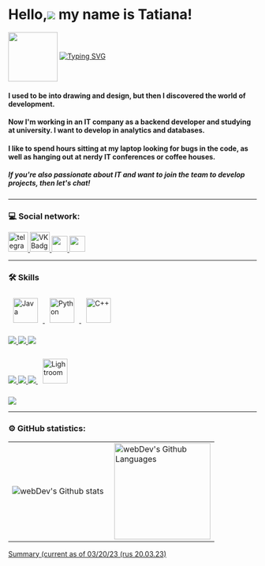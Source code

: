 Hello,![](https://user-images.githubusercontent.com/18350557/176309783-0785949b-9127-417c-8b55-ab5a4333674e.gif) my name is Tatiana! 
================================================================================================================================
<img src="https://media.giphy.com/media/WUlplcMpOCEmTGBtBW/giphy.gif" width="100px" style="vertical-align: middle;"> [![Typing SVG](https://readme-typing-svg.herokuapp.com?color=%2336ACF7&lines=Computer+Science+UrFU)](https://git.io/typing-svg)

#### I used to be into drawing and design, but then I discovered the world of development. 
#### Now I'm working in an IT company as a backend developer and studying at university. I want to develop in analytics and databases.
#### I like to spend hours sitting at my laptop looking for bugs in the code, as well as hanging out at nerdy IT conferences or coffee houses.
##### If you're also passionate about IT and want to join the team to develop projects, then let's chat!

---
 
### 💻 Social network:

  <div id="badges">
    <a href="https://t.me/Tanyasha_Voron" target="_blank">
      <img src="https://cdn-icons-png.flaticon.com/512/2111/2111646.png" width="40" height="40" alt="telegram" />
    </a>
    <a href="https://vk.com/tanyasha_voron" target="_blank">
      <img src="https://cdn-icons-png.flaticon.com/512/145/145813.png" width="40" height="40" alt="VK Badge"/>
    </a>
    <a href="https://discord.com/users/TanyashaVoron#1942" target="_blank">
      <img src="https://raw.githubusercontent.com/danielcranney/readme-generator/main/public/icons/socials/discord.svg" width="32" height="32" />
    </a> 
    <a href="http://www.instagram.com/tanyasha_voron" target="_blank" rel="noreferrer">
      <img src="https://raw.githubusercontent.com/danielcranney/readme-generator/main/public/icons/socials/instagram.svg" width="32" height="32" />
    </a>
  </div>

---

### 🛠 Skills

<div>  
  <a href="https://www.java.com/" target="_blank">
    <img style="margin: 10px" src="https://profilinator.rishav.dev/skills-assets/java-original-wordmark.svg" alt="Java" height="50" />
  </a>  
  <a href="https://www.python.org/" target="_blank">
    <img style="margin: 10px" src="https://profilinator.rishav.dev/skills-assets/python-original.svg" alt="Python" height="50" />
  </a>  
  <a href="https://www.cplusplus.com/" target="_blank">
    <img style="margin: 10px" src="https://profilinator.rishav.dev/skills-assets/cplusplus-original.svg" alt="C++" height="50" />
  </a>  
</div>
<br> 
<div>  
  <a href="https://developer.mozilla.org/en-US/docs/Web/JavaScript" target="_blank" rel="noreferrer" title="Java Script">
    <img src="https://skillicons.dev/icons?i=js" />
  </a>
 <a href="https://www.w3.org/html/" target="_blank" rel="noreferrer" title="HTML">
    <img src="https://skillicons.dev/icons?i=html" />
  </a>
  <a href="https://www.w3schools.com/css/" target="_blank" rel="noreferrer" title="CSS">
    <img src="https://skillicons.dev/icons?i=css" />
  </a>
</div>
<br> 
<div>
   <a href="https://www.figma.com/" target="_blank" rel="noreferrer" title="Figma">
    <img src="https://skillicons.dev/icons?i=figma" />
  </a>
            <a href="https://www.photoshop.com/en" target="_blank" rel="noreferrer" title="Photoshop">
    <img src="https://skillicons.dev/icons?i=photoshop" />
  </a>
            <a href="https://www.adobe.com/in/products/illustrator.html" target="_blank" rel="noreferrer" title="Illustrator">
    <img src="https://skillicons.dev/icons?i=ai" />
  </a> 
  <a href="https://www.adobe.com/products/photoshop-lightroom.html" target="_blank">
    <img style="margin: 10px" src="https://profilinator.rishav.dev/skills-assets/lightroom.png" alt="Lightroom" height="50" />
  </a>   
</div>
<br> 
<div>
 <a href="https://git-scm.com/" target="_blank" rel="noreferrer" title="Git">
    <img src="https://skillicons.dev/icons?i=git" />
  </a>
</div>

---


### ⚙️ GitHub statistics:

<table>
  <tr>
    <td>
      <img align="left" src="http://github-readme-streak-stats.herokuapp.com?user=TanyashaVoron&theme=dark&background=000000" alt="webDev's Github stats" />
    </td>
    <td>
      <img height="195px" align="right" alt="webDev's Github Languages" src="https://github-readme-stats-sigma-five.vercel.app/api/top-langs/?username=TanyashaVoron&layout=compact&theme=vision-friendly-dark" />
    </td>
  </tr>
</table>
<a href="https://github.com/TanyashaVoron/TanyashaVoron/blob/main/%D1%80%D0%B5%D0%B7%D1%8E%D0%BC%D0%B5%20%D0%BE%D0%B1%D1%89%D0%B5%D0%B5.pdf">Summary (current as of 03/20/23 (rus 20.03.23)</a>
